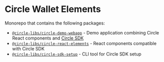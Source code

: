 # Circle Wallet Elements

Monorepo that contains the following packages:

- [`@circle-libs/circle-demo-webapp`](packages/circle-demo-webapp) - Demo application combining Circle React components and [Circle SDK](https://developers.circle.com/)
- [`@circle-libs/circle-react-elements`](packages/circle-react-elements) - React components compatible with Circle SDK
- [`@circle-libs/circle-sdk-setup`](packages/circle-sdk-setup) - CLI tool for Circle SDK setup
